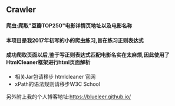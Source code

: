 ## Crawler

#### 爬虫:爬取"豆瓣TOP250"电影详情页地址以及电影名称

#### 本项目是我2017年初写的小的爬虫练习,旨在练习正则表达式

#### 成功爬取页面以后,鉴于写正则表达式匹配电影名实在太麻烦,因此使用了HtmlCleaner框架进行html页面解析

- 相关Jar包请移步 htmlcleaner 官网
- xPath的语法规则请移步W3C School

另外附上我的个人博客地址:https://blueleer.github.io/
